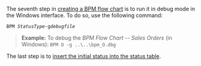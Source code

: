 The seventh step in [creating a BPM flow
chart](Creating_BPM_Flow_Charts "wikilink") is to run it in debug mode
in the Windows interface. To do so, use the following command:

`BPM `*`StatusType`*` -g `*`debugfile`*

> **Example:** To debug the *BPM Flow Chart -- Sales Orders* (in
> Windows): `BPM O -g ..\..\bpm_O.dbg`

The last step is to [insert the initial status into the status
table](Inserting_the_Initial_Status_into_the_Status_Table "wikilink").
